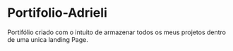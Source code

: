 # Portifolio-Adrieli
Portifólio criado com o intuito de armazenar todos os meus projetos dentro de uma unica landing Page.
